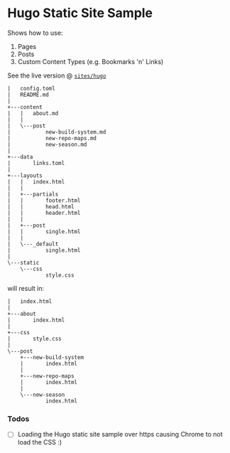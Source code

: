 # Hugo Static Site Sample

Shows how to use:

1. Pages
2. Posts
3. Custom Content Types (e.g. Bookmarks 'n' Links)

See the live version @ [`sites/hugo`](http://staystatic.github.io/sites/hugo)

```
|   config.toml
|   README.md
|
+---content
|   |   about.md
|   |
|   \---post
|           new-build-system.md
|           new-repo-maps.md
|           new-season.md
|
+---data
|       links.toml
|
+---layouts
|   |   index.html
|   |
|   +---partials
|   |       footer.html
|   |       head.html
|   |       header.html
|   |
|   +---post
|   |       single.html
|   |
|   \---_default
|           single.html
|
\---static
    \---css
            style.css
```

will result in:

```
|   index.html
|
+---about
|       index.html
|
+---css
|       style.css
|
\---post
    +---new-build-system
    |       index.html
    |
    +---new-repo-maps
    |       index.html
    |
    \---new-season
            index.html
```


### Todos

- [ ] Loading the Hugo static site sample over https causing Chrome to not load the CSS :)

